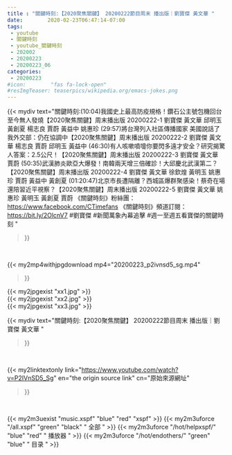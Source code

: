 ```yaml
---
title : "關鍵時刻:【2020聚焦關鍵】 20200222節目周末 播出版｜劉寶傑 黃文華 "
date:        2020-02-23T06:47:14-07:00
tags:
 - youtube
 - 關鍵時刻
 - youtube_關鍵時刻
 - 202002
 - 20200223
 - 20200223_06
categories:
 - 20200223
#icon:        "fas fa-lock-open"
#resImgTeaser: teaserpics/wikipedia.org/emacs-jokes.png
---
```


{{< mydiv text="關鍵時刻:(10:04)我國史上最高防疫規格！鑽石公主號包機回台至今無人發燒【2020聚焦關鍵】周末播出版 20200222-1 劉寶傑 黃文華 邱明玉 黃創夏 楊志良 賈蔚 黃益中 姚惠珍  (29:57)將台灣列入社區傳播國家 美國說話了 我外交部：仍在協調中【2020聚焦關鍵】周末播出版 20200222-2 劉寶傑 黃文華 楊志良 賈蔚 邱明玉 黃益中  (46:30)有人咳嗽噴嚏你要閃多遠才安全？研究揭驚人答案：2.5公尺！【2020聚焦關鍵】周末播出版 20200222-3 劉寶傑 黃文華 賈蔚  (50:35)武漢肺炎歐亞大爆發！南韓兩天增三倍確診！大邱慶北武漢第二？【2020聚焦關鍵】周末播出版 20200222-4 劉寶傑 黃文華 徐欽煌 黃明玉 姚惠珍 賈蔚 黃益中 黃創夏  (01:20:47)北京市長遭隔離？西城區爆群聚感染！蔡奇在場 還陪習近平視察？【2020聚焦關鍵】周末播出版 20200222-5 劉寶傑 黃文華 姚惠珍 黃明玉 黃創夏 賈蔚  《關鍵時刻》粉絲團：https://www.facebook.com/CTimefans 《關鍵時刻》頻道訂閱：https://bit.ly/2OlcnV7  #劉寶傑 #新聞萬象內幕追擊 #週一至週五看寶傑的關鍵時刻 "
>}}
<br>


{{< my2mp4withjpgdownload mp4="20200223_p2ivnsd5_sg.mp4"
>}}

{{< my2jpgexist "xx1.jpg" >}}<br>
{{< my2jpgexist "xx2.jpg" >}}<br>
{{< my2jpgexist "xx3.jpg" >}}<br>



{{< mydiv text="關鍵時刻:【2020聚焦關鍵】 20200222節目周末 播出版｜劉寶傑 黃文華 "
>}}
<br>

{{< my2linktextonly link="https://www.youtube.com/watch?v=P2IVnSD5_Sg"
en="the origin source link" cn="原始來源網址"
>}}


<br>

{{< my2m3uexist "music.xspf"        "blue"   "red"    "xspf" >}} {{< my2m3uforce "/all.xspf"         "green"  "black"  " 全部 " >}} {{< my2m3uforce "/hot/helpxspf/"    "blue"   "red"    " 播放器 " >}} {{< my2m3uforce "/hot/endothers/"   "green"  "blue"   " 目录 " >}} 
